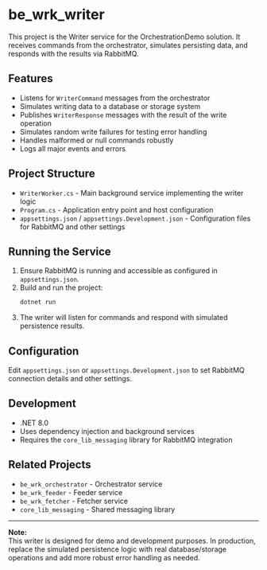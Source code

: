 # be_wrk_writer

This project is the Writer service for the OrchestrationDemo solution. It receives commands from the orchestrator, simulates persisting data, and responds with the results via RabbitMQ.

## Features

- Listens for `WriterCommand` messages from the orchestrator
- Simulates writing data to a database or storage system
- Publishes `WriterResponse` messages with the result of the write operation
- Simulates random write failures for testing error handling
- Handles malformed or null commands robustly
- Logs all major events and errors

## Project Structure

- `WriterWorker.cs` - Main background service implementing the writer logic
- `Program.cs` - Application entry point and host configuration
- `appsettings.json` / `appsettings.Development.json` - Configuration files for RabbitMQ and other settings

## Running the Service

1. Ensure RabbitMQ is running and accessible as configured in `appsettings.json`.
2. Build and run the project:
   ```sh
   dotnet run
   ```
3. The writer will listen for commands and respond with simulated persistence results.

## Configuration

Edit `appsettings.json` or `appsettings.Development.json` to set RabbitMQ connection details and other settings.

## Development

- .NET 8.0
- Uses dependency injection and background services
- Requires the `core_lib_messaging` library for RabbitMQ integration

## Related Projects

- `be_wrk_orchestrator` - Orchestrator service
- `be_wrk_feeder` - Feeder service
- `be_wrk_fetcher` - Fetcher service
- `core_lib_messaging` - Shared messaging library

---

**Note:**  
This writer is designed for demo and development purposes. In production, replace the simulated persistence logic with real database/storage operations and add more robust error handling as needed.
